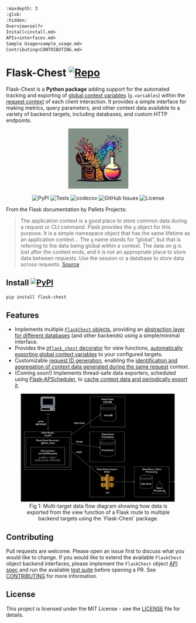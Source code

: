 ```{toctree}
:maxdepth: 3
:glob:
:hidden:
Overview<self>
Install<install.md>
APIs<interfaces.md>
Sample Usage<sample_usage.md>
Contributing<CONTRIBUTING.md>
```

<!-- Import custom.css -->
<link rel="stylesheet" type="text/css" href="_static/custom.css">

# Flask-Chest [![Repo](https://badgen.net/badge/icon/GitHub?icon=github&label&color=black)](https://github.com/peter-w-bryant/Flask-Chest) 
Flask-Chest is a <b>Python package</b> adding support for the automated tracking and exporting of [global context variables](https://flask.palletsprojects.com/en/2.3.x/appcontext/#storing-data) (`g.variables`) within the [request context](https://flask.palletsprojects.com/en/3.0.x/reqcontext/) of each client interaction. It provides a simple interface for making metrics, query parameters, and other context data available to a variety of backend targets, including databases, and custom HTTP endpoints.

<center>

![Flask-Chest Icon](/_static/flask_chest_README.png)

</center>

<p align="center">
    <a href="https://pypi.org/project/flask-chest/" style="text-decoration: none; border-bottom: none;"><img src="https://img.shields.io/pypi/v/flask-chest" alt="PyPI"/></a>
    <img src="https://github.com/peter-w-bryant/Flask-Chest/actions/workflows/tests.yml/badge.svg" alt="Tests"/>
    <img src="https://codecov.io/gh/peter-w-bryant/Flask-Chest/branch/main/graph/badge.svg" alt="codecov"/>
    <a href="https://github.com/peter-w-bryant/Flask-Chest/issues" style="text-decoration: none; border-bottom: none;"><img src="https://img.shields.io/github/issues/peter-w-bryant/Flask-Chest" alt="GitHub Issues"/></a>
    <a href="https://github.com/peter-w-bryant/Flask-Chest/blob/main/LICENSE" style="text-decoration: none; border-bottom: none;"><img src="https://img.shields.io/badge/license-MIT-green.svg" alt="License"/></a>
</p>


From the Flask documentation by Pallets Projects:

> The application context is a good place to store common data during a request or CLI command. Flask provides the `g` object for this purpose. It is a simple namespace object that has the same lifetime as an application context... The `g` name stands for “global”, but that is referring to the data being global within a context. The data on g is lost after the context ends, and it is not an appropriate place to store data between requests. Use the session or a database to store data across requests. [Source](https://flask.palletsprojects.com/en/2.0.x/appcontext/#storing-data)

## Install [![PyPI](https://img.shields.io/pypi/v/flask-chest)](https://pypi.org/project/flask-chest/)

```bash
pip install flask-chest
```

## Features
- Implements multiple [`FlaskChest` objects](interfaces.md#flaskchest-objects), providing an <u>abstraction layer for different databases</u> (and other backends) using a simple/minimal interface.
- Provides the [`@flask_chest` decorator](interfaces.md#flask-chest-decorator) for view functions, <u>automatically exporting global context variables</u> to your configured targets.
- Customizable [request ID generation](interfaces.md#request-id-generator), enabling the <u>identification and aggregation of context data generated during the same request</u> context.
- (Coming soon!) Implements thread-safe data exporters, scheduled using [Flask-APScheduler](https://github.com/viniciuschiele/flask-apscheduler), to <u>cache context data and periodically export it</u>.

<center>
<figure>
<img src="_static/FlaskChestDataFlow.png" style="width:600px;"/>
<figcaption>Fig 1: Multi-target data flow diagram showing how data is exported from the view function of a Flask route to multiple backend targets using the `Flask-Chest` package.</figcaption>
</figure>
</center>


## Contributing
Pull requests are welcome. Please open an issue first to discuss what you would like to change. If you would like to extend the available `FlaskChest` object backend interfaces, please implement the `FlaskChest` object [API spec](chest_api_spec.md) and run the available [test suite](under_construction.md) before opening a PR. See [CONTRIBUTING](CONTRIBUTING.md) for more information.

## License
This project is licensed under the MIT License - see the [LICENSE](https://github.com/peter-w-bryant/Flask-Chest/blob/main/LICENSE) file for details.